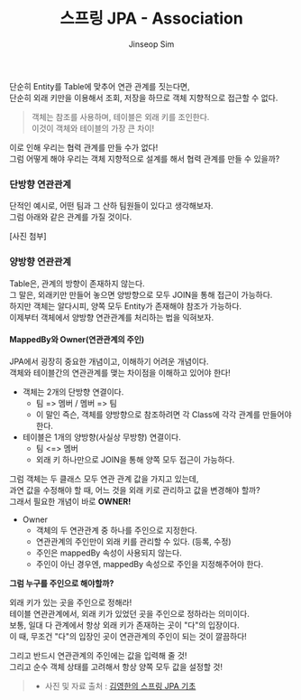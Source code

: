 ﻿---
layout: post
title: "스프링 JPA - Association"
categories: Springboot
tags: [java]
author:
  - Jinseop Sim
toc: true
---
단순히 Entity를 Table에 맞추어 연관 관계를 짓는다면,  
단순히 외래 키만을 이용해서 조회, 저장을 하므로 객체 지향적으로 접근할 수 없다.  

> 객체는 참조를 사용하며, 테이블은 외래 키를 조인한다.  
> 이것이 객체와 테이블의 가장 큰 차이!  

이로 인해 우리는 협력 관계를 만들 수가 없다!  
그럼 어떻게 해야 우리는 객체 지향적으로 설계를 해서 협력 관계를 만들 수 있을까?  

### 단방향 연관관계
단적인 예시로, 어떤 팀과 그 산하 팀원들이 있다고 생각해보자.  
그럼 아래와 같은 관계를 가질 것이다.  

[사진 첨부]

### 양방향 연관관계
Table은, 관계의 방향이 존재하지 않는다.  
그 말은, 외래키만 만들어 놓으면 양방향으로 모두 JOIN을 통해 접근이 가능하다.  
하지만 객체는 알다시피, 양쪽 모두 Entity가 존재해야 참조가 가능하다.  
이제부터 객체에서 양방향 연관관계를 처리하는 법을 익혀보자.  

#### MappedBy와 Owner(연관관계의 주인)
JPA에서 굉장히 중요한 개념이고, 이해하기 어려운 개념이다.  
객체와 테이블간의 연관관계를 맺는 차이점을 이해하고 있어야 한다!  

- 객체는 2개의 단방향 연결이다.
  - 팀 => 멤버 / 멤버 => 팀
  - 이 말인 즉슨, 객체를 양방향으로 참조하려면 각 Class에 각각 관계를 만들어야한다.
- 테이블은 1개의 양방향(사실상 무방향) 연결이다.
  - 팀 <=> 멤버
  - 외래 키 하나만으로 JOIN을 통해 양쪽 모두 접근이 가능하다.

그럼 객체는 두 클래스 모두 연관 관계 값을 가지고 있는데,  
과연 값을 수정해야 할 때, 어느 것을 외래 키로 관리하고 값을 변경해야 할까?  
그래서 필요한 개념이 바로 __OWNER!__  

- Owner
  - 객체의 두 연관관계 중 하나를 주인으로 지정한다.
  - 연관관계의 주인만이 외래 키를 관리할 수 있다. (등록, 수정)
  - 주인은 mappedBy 속성이 사용되지 않는다.
  - 주인이 아닌 경우엔, mappedBy 속성으로 주인을 지정해주어야 한다.

__그럼 누구를 주인으로 해야할까?__  

외래 키가 있는 곳을 주인으로 정해라!  
테이블 연관관계에서, 외래 키가 있었던 곳을 주인으로 정하라는 의미이다.  
보통, 일대 다 관계에서 항상 외래 키가 존재하는 곳이 "다"의 입장이다.  
이 때, 무조건 "다"의 입장인 곳이 연관관계의 주인이 되는 것이 깔끔하다!  

그리고 반드시 연관관계의 주인에는 값을 입력해 줄 것!  
그리고 순수 객체 상태를 고려해서 항상 양쪽 모두 값을 설정할 것!  

> - 사진 및 자료 출처 : [김영한의 스프링 JPA 기초](https://www.inflearn.com/course/ORM-JPA-Basic/dashboard)